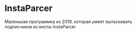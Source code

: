 # InstaParcer
Маленькая программка из 2019, которая умеет вытаскивать подписчиков из инсты
InstaParcer

